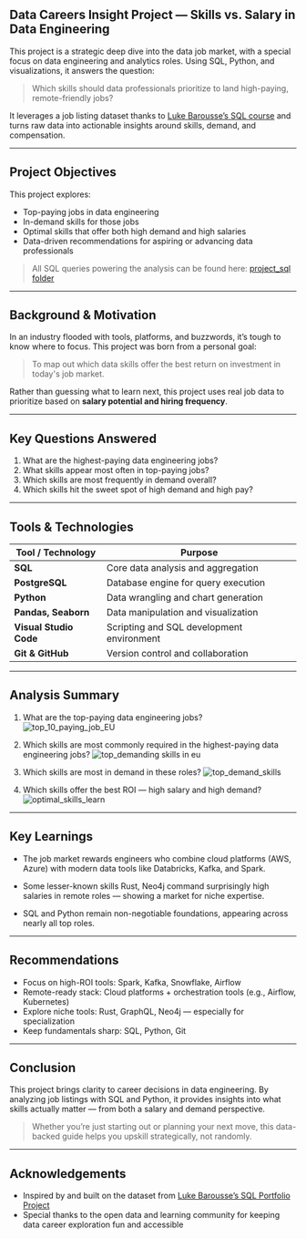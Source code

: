 ## Data Careers Insight Project — Skills vs. Salary in Data Engineering
This project is a strategic deep dive into the data job market, with a special focus on data engineering and analytics roles. Using SQL, Python, and visualizations, it answers the question:

> Which skills should data professionals prioritize to land high-paying, remote-friendly jobs?

It leverages a job listing dataset thanks to [Luke Barousse’s SQL course](https://lukebarousse.com/sql) and turns raw data into actionable insights around skills, demand, and compensation.

---
## Project Objectives
This project explores:
- Top-paying jobs in data engineering
- In-demand skills for those jobs
- Optimal skills that offer both high demand and high salaries
- Data-driven recommendations for aspiring or advancing data professionals

> All SQL queries powering the analysis can be found here: [project_sql folder](/project_sql/)

---

## Background & Motivation

In an industry flooded with tools, platforms, and buzzwords, it’s tough to know where to focus. This project was born from a personal goal:

> To map out which data skills offer the best return on investment in today's job market.

Rather than guessing what to learn next, this project uses real job data to prioritize based on **salary potential and hiring frequency**.

---
## Key Questions Answered
1. What are the highest-paying data engineering jobs?
2. What skills appear most often in top-paying jobs?
3. Which skills are most frequently in demand overall?
4. Which skills hit the sweet spot of high demand and high pay?
---
## Tools & Technologies
| Tool / Technology      | Purpose                                   |
| ---------------------- | ----------------------------------------- |
| **SQL**                | Core data analysis and aggregation        |
| **PostgreSQL**         | Database engine for query execution       |
| **Python**             | Data wrangling and chart generation       |
| **Pandas, Seaborn**    | Data manipulation and visualization       |
| **Visual Studio Code** | Scripting and SQL development environment |
| **Git & GitHub**       | Version control and collaboration         |
---
## Analysis Summary

1. What are the top-paying data engineering jobs?
![top_10_paying_job_EU](https://github.com/user-attachments/assets/ca7e8dbf-249f-46f0-b53b-7afec27d614f)

2. Which skills are most commonly required in the highest-paying data engineering jobs?
![top_demanding skills in eu](https://github.com/user-attachments/assets/defda578-6470-4a3c-a604-a12de3ed27a3)

3. Which skills are most in demand in these roles?
![top_demand_skills](https://github.com/user-attachments/assets/67813639-18d7-4843-84c6-df4066aaa2a1)

4. Which skills offer the best ROI — high salary and high demand?
![optimal_skills_learn](https://github.com/user-attachments/assets/b6570e13-71b1-4415-b1b9-7a8442472fab)
---
## Key Learnings
- The job market rewards engineers who combine cloud platforms (AWS, Azure) with modern data tools like Databricks, Kafka, and Spark.

- Some lesser-known skills Rust, Neo4j command surprisingly high salaries in remote roles — showing a market for niche expertise.

- SQL and Python remain non-negotiable foundations, appearing across nearly all top roles.
---
## Recommendations
- Focus on high-ROI tools: Spark, Kafka, Snowflake, Airflow
- Remote-ready stack: Cloud platforms + orchestration tools (e.g., Airflow, Kubernetes)
- Explore niche tools: Rust, GraphQL, Neo4j — especially for specialization
- Keep fundamentals sharp: SQL, Python, Git
---
## Conclusion
This project brings clarity to career decisions in data engineering. By analyzing job listings with SQL and Python, it provides insights into what skills actually matter — from both a salary and demand perspective.

> Whether you’re just starting out or planning your next move, this data-backed guide helps you upskill strategically, not randomly.

---
## Acknowledgements
- Inspired by and built on the dataset from [Luke Barousse’s SQL Portfolio Project](https://lukebarousse.com/sql)
- Special thanks to the open data and learning community for keeping data career exploration fun and accessible




[def]: /SQL_Project_Data_Jobs_Analysis/graphs/remote_skills.png
